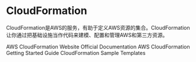 # CloudFormation

CloudFormation是AWS的服务，有助于定义AWS资源的集合。CloudFormation让你通过把基础设施当作代码来建模、配置和管理AWS和第三方资源。

<BadgeLink badgeText='Official Website' colorScheme='blue' href='https://aws.amazon.com/cloudformation/'>AWS CloudFormation Website</BadgeLink>
<BadgeLink badgeText='Official Documentation' colorScheme='blue' href='https://docs.aws.amazon.com/cloudformation/index.html'>Official Documentation</BadgeLink>
<BadgeLink badgeText='Getting Started Guide' colorScheme='blue' href='https://aws.amazon.com/cloudformation/getting-started/'>AWS CloudFormation Getting Started Guide</BadgeLink>
<BadgeLink badgeText='Templates' colorScheme='blue' href='https://docs.aws.amazon.com/AWSCloudFormation/latest/UserGuide/cfn-sample-templates.html'>CloudFormation Sample Templates</BadgeLink>
